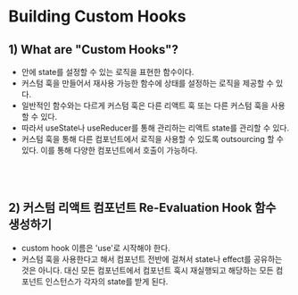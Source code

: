 # Building Custom Hooks

## 1) What are "Custom Hooks"?

- 안에 state를 설정할 수 있는 로직을 표현한 함수이다.
- 커스텀 훅을 만들어서 재사용 가능한 함수에 상태를 설정하는 로직을 제공할 수 있다.
- 일반적인 함수와는 다르게 커스텀 훅은 다른 리액트 훅 또는 다른 커스텀 훅을 사용할 수 있다.
- 따라서 useState나 useReducer를 통해 관리하는 리액트 state를 관리할 수 있다.
- 커스텀 훅을 통해 다른 컴포넌트에서 로직을 사용할 수 있도록 outsourcing 할 수 있다. 이를 통해 다양한 컴포넌트에서 호출이 가능하다.

<br><br>

## 2) 커스텀 리액트 컴포넌트 Re-Evaluation Hook 함수 생성하기

- custom hook 이름은 'use'로 시작해야 한다.
- 커스텀 훅을 사용한다고 해서 컴포넌트 전반에 걸쳐서 state나 effect를 공유하는 것은 아니다. 대신 모든 컴포넌트에서 컴포넌트 훅시 재실행되고 해당하는 모든 컴포넌트 인스턴스가 각자의 state를 받게 된다.
